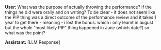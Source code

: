 **User:**
What was the purpose of actually throwing the performance? If the things he did were orally and on writing? To be clear - it does not seem like the PIP thing was a direct outcome of the performance review and it takes 1 year to get there - meaning - i lost the bonus. which i only learnt in august but the whole "most likely PIP" thing happened in June (which date?) so what was the point? 

**Assistant:**
[LLM Response]

